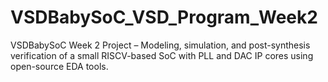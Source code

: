 # VSDBabySoC_VSD_Program_Week2
VSDBabySoC Week 2 Project – Modeling, simulation, and post-synthesis verification of a small RISCV-based SoC with PLL and DAC IP cores using open-source EDA tools.
